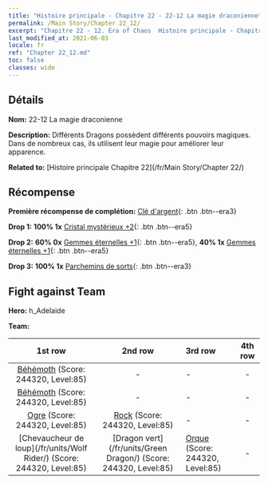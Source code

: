 ```yaml
---
title: "Histoire principale - Chapitre 22 - 22-12 La magie draconienne"
permalink: /Main Story/Chapter 22_12/
excerpt: "Chapitre 22 - 12. Era of Chaos  Histoire principale - Chapitre 22_12. 22-12 La magie draconienne"
last_modified_at: 2021-06-03
locale: fr
ref: "Chapter 22_12.md"
toc: false
classes: wide
---
```


## Détails

 **Nom:** 22-12 La magie draconienne

 **Description:** Différents Dragons possèdent différents pouvoirs magiques. Dans de nombreux cas, ils utilisent leur magie pour améliorer leur apparence.

 **Related to:** [Histoire principale Chapitre 22](/fr/Main Story/Chapter 22/)

## Récompense

 **Première récompense de complétion:** [Clé d'argent](/ItemsFR/con_693/){: .btn .btn--era3}

 **Drop 1:** **100% 1x** [Cristal mystérieux +2](/ItemsFR/mat_80/){: .btn .btn--era5}

 **Drop 2:** **60% 0x** [Gemmes éternelles +1](/ItemsFR/mat_72/){: .btn .btn--era5}, **40% 1x** [Gemmes éternelles +1](/ItemsFR/mat_72/){: .btn .btn--era5}

 **Drop 3:** **100% 1x** [Parchemins de sorts](/ItemsFR/con_694/){: .btn .btn--era3}


## Fight against Team
 **Hero:** h_Adelaide

 **Team:**


  | 1st row | 2nd row | 3rd row | 4th row |
  |:----:|:----:|:----|:----:|
  | [Béhémoth](/fr/units/Behemoth/) (Score: 244320, Level:85)  | - | - | - |
  | [Béhémoth](/fr/units/Behemoth/) (Score: 244320, Level:85)  | - | - | - |
  | [Ogre](/fr/units/Ogre/) (Score: 244320, Level:85)  | [Rock](/fr/units/Roc/) (Score: 244320, Level:85)  | - | - |
  | [Chevaucheur de loup](/fr/units/Wolf Rider/) (Score: 244320, Level:85)  | [Dragon vert](/fr/units/Green Dragon/) (Score: 244320, Level:85)  | [Orque](/fr/units/Orc/) (Score: 244320, Level:85)  | - |


